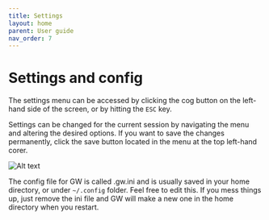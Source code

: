 ```yaml
---
title: Settings
layout: home
parent: User guide
nav_order: 7
---
```


# Settings and config

The settings menu can be accessed by clicking the cog button on the left-hand side of the screen, or
by hitting the `ESC` key. 

Settings can be changed for the current session by navigating the menu and altering the desired options.
If you want to save the changes permanently, click the save button located in the menu at the top 
left-hand corer.

![Alt text](/assets/images/settings1.png "GW")

The config file for GW is called .gw.ini and is usually saved in your home directory, or under `~/.config`
folder. Feel free to edit this. If you mess things up, just remove the ini file and GW will make a new
one in the home directory when you restart.